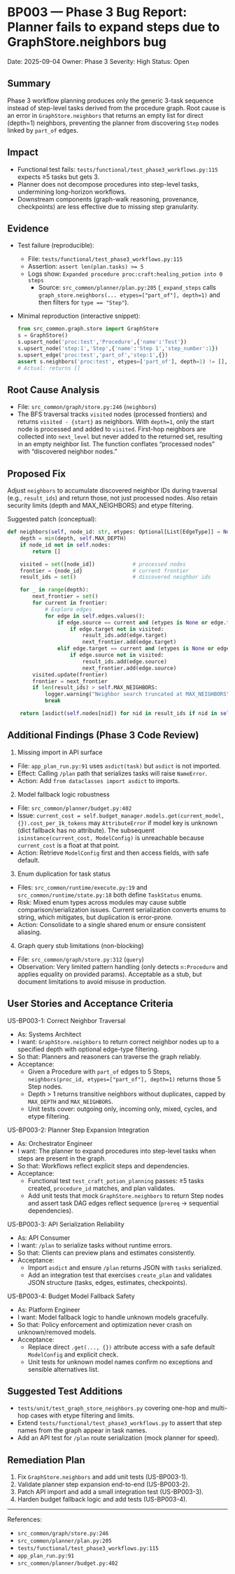 # BP003 — Phase 3 Bug Report: Planner fails to expand steps due to GraphStore.neighbors bug

Date: 2025-09-04
Owner: Phase 3
Severity: High
Status: Open

## Summary
Phase 3 workflow planning produces only the generic 3-task sequence instead of step-level tasks derived from the procedure graph. Root cause is an error in `GraphStore.neighbors` that returns an empty list for direct (depth=1) neighbors, preventing the planner from discovering `Step` nodes linked by `part_of` edges.

## Impact
- Functional test fails: `tests/functional/test_phase3_workflows.py:115` expects ≥5 tasks but gets 3.
- Planner does not decompose procedures into step-level tasks, undermining long-horizon workflows.
- Downstream components (graph-walk reasoning, provenance, checkpoints) are less effective due to missing step granularity.

## Evidence
- Test failure (reproducible):
  - File: `tests/functional/test_phase3_workflows.py:115`
  - Assertion: `assert len(plan.tasks) >= 5`
  - Logs show: `Expanded procedure proc:craft:healing_potion into 0 steps`
    - Source: `src_common/planner/plan.py:205` (`_expand_steps` calls `graph_store.neighbors(... etypes=["part_of"], depth=1)` and then filters for `type == "Step"`).

- Minimal reproduction (interactive snippet):
  ```python
  from src_common.graph.store import GraphStore
  s = GraphStore()
  s.upsert_node('proc:test','Procedure',{'name':'Test'})
  s.upsert_node('step:1','Step',{'name':'Step 1','step_number':1})
  s.upsert_edge('proc:test','part_of','step:1',{})
  assert s.neighbors('proc:test', etypes=['part_of'], depth=1) != [], "expected step neighbor"
  # Actual: returns []
  ```

## Root Cause Analysis
- File: `src_common/graph/store.py:246` (`neighbors`)
- The BFS traversal tracks `visited` nodes (processed frontiers) and returns `visited - {start}` as neighbors. With `depth=1`, only the start node is processed and added to `visited`. First-hop neighbors are collected into `next_level` but never added to the returned set, resulting in an empty neighbor list. The function conflates “processed nodes” with “discovered neighbor nodes.”

## Proposed Fix
Adjust `neighbors` to accumulate discovered neighbor IDs during traversal (e.g., `result_ids`) and return those, not just processed nodes. Also retain security limits (depth and MAX_NEIGHBORS) and etype filtering.

Suggested patch (conceptual):
```python
def neighbors(self, node_id: str, etypes: Optional[List[EdgeType]] = None, depth: int = 1) -> List[Dict[str, Any]]:
    depth = min(depth, self.MAX_DEPTH)
    if node_id not in self.nodes:
        return []

    visited = set([node_id])            # processed nodes
    frontier = {node_id}                # current frontier
    result_ids = set()                  # discovered neighbor ids

    for _ in range(depth):
        next_frontier = set()
        for current in frontier:
            # Explore edges
            for edge in self.edges.values():
                if edge.source == current and (etypes is None or edge.type in etypes):
                    if edge.target not in visited:
                        result_ids.add(edge.target)
                        next_frontier.add(edge.target)
                elif edge.target == current and (etypes is None or edge.type in etypes):
                    if edge.source not in visited:
                        result_ids.add(edge.source)
                        next_frontier.add(edge.source)
        visited.update(frontier)
        frontier = next_frontier
        if len(result_ids) > self.MAX_NEIGHBORS:
            logger.warning("Neighbor search truncated at MAX_NEIGHBORS")
            break

    return [asdict(self.nodes[nid]) for nid in result_ids if nid in self.nodes]
```

## Additional Findings (Phase 3 Code Review)
1) Missing import in API surface
- File: `app_plan_run.py:91` uses `asdict(task)` but `asdict` is not imported.
- Effect: Calling `/plan` path that serializes tasks will raise `NameError`.
- Action: Add `from dataclasses import asdict` to imports.

2) Model fallback logic robustness
- File: `src_common/planner/budget.py:402`
- Issue: `current_cost = self.budget_manager.models.get(current_model, {}).cost_per_1k_tokens` may `AttributeError` if model key is unknown (dict fallback has no attribute). The subsequent `isinstance(current_cost, ModelConfig)` is unreachable because `current_cost` is a float at that point.
- Action: Retrieve `ModelConfig` first and then access fields, with safe default.

3) Enum duplication for task status
- Files: `src_common/runtime/execute.py:19` and `src_common/runtime/state.py:18` both define `TaskStatus` enums.
- Risk: Mixed enum types across modules may cause subtle comparison/serialization issues. Current serialization converts enums to string, which mitigates, but duplication is error-prone.
- Action: Consolidate to a single shared enum or ensure consistent aliasing.

4) Graph query stub limitations (non-blocking)
- File: `src_common/graph/store.py:312` (`query`)
- Observation: Very limited pattern handling (only detects `n:Procedure` and applies equality on provided params). Acceptable as a stub, but document limitations to avoid misuse in production.

## User Stories and Acceptance Criteria

US-BP003-1: Correct Neighbor Traversal
- As: Systems Architect
- I want: `GraphStore.neighbors` to return correct neighbor nodes up to a specified depth with optional edge-type filtering.
- So that: Planners and reasoners can traverse the graph reliably.
- Acceptance:
  - Given a Procedure with `part_of` edges to 5 Steps, `neighbors(proc_id, etypes=["part_of"], depth=1)` returns those 5 Step nodes.
  - Depth > 1 returns transitive neighbors without duplicates, capped by `MAX_DEPTH` and `MAX_NEIGHBORS`.
  - Unit tests cover: outgoing only, incoming only, mixed, cycles, and etype filtering.

US-BP003-2: Planner Step Expansion Integration
- As: Orchestrator Engineer
- I want: The planner to expand procedures into step-level tasks when steps are present in the graph.
- So that: Workflows reflect explicit steps and dependencies.
- Acceptance:
  - Functional test `test_craft_potion_planning` passes: ≥5 tasks created, `procedure_id` matches, and plan validates.
  - Add unit tests that mock `GraphStore.neighbors` to return Step nodes and assert task DAG edges reflect sequence (`prereq` → sequential dependencies).

US-BP003-3: API Serialization Reliability
- As: API Consumer
- I want: `/plan` to serialize tasks without runtime errors.
- So that: Clients can preview plans and estimates consistently.
- Acceptance:
  - Import `asdict` and ensure `/plan` returns JSON with `tasks` serialized.
  - Add an integration test that exercises `create_plan` and validates JSON structure (tasks, edges, estimates, checkpoints).

US-BP003-4: Budget Model Fallback Safety
- As: Platform Engineer
- I want: Model fallback logic to handle unknown models gracefully.
- So that: Policy enforcement and optimization never crash on unknown/removed models.
- Acceptance:
  - Replace direct `.get(..., {})` attribute access with a safe default `ModelConfig` and explicit check.
  - Unit tests for unknown model names confirm no exceptions and sensible alternatives list.

## Suggested Test Additions
- `tests/unit/test_graph_store_neighbors.py` covering one-hop and multi-hop cases with etype filtering and limits.
- Extend `tests/functional/test_phase3_workflows.py` to assert that step names from the graph appear in task names.
- Add an API test for `/plan` route serialization (mock planner for speed).

## Remediation Plan
1. Fix `GraphStore.neighbors` and add unit tests (US-BP003-1).
2. Validate planner step expansion end-to-end (US-BP003-2).
3. Patch API import and add a small integration test (US-BP003-3).
4. Harden budget fallback logic and add tests (US-BP003-4).

---
References:
- `src_common/graph/store.py:246`
- `src_common/planner/plan.py:205`
- `tests/functional/test_phase3_workflows.py:115`
- `app_plan_run.py:91`
- `src_common/planner/budget.py:402`

